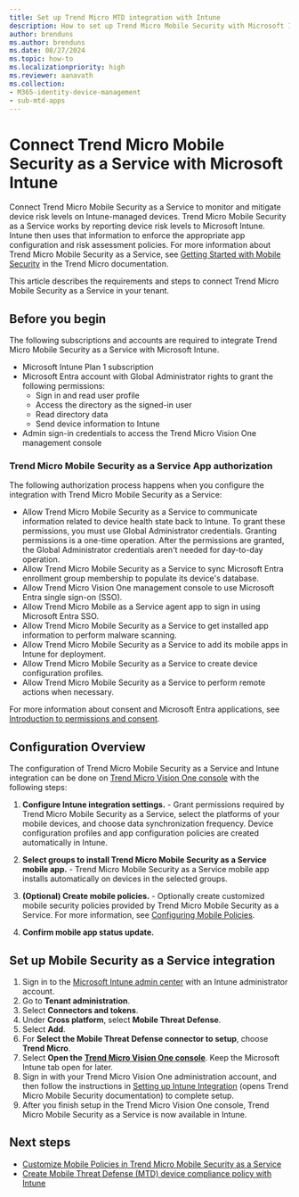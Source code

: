 ```yaml
---
title: Set up Trend Micro MTD integration with Intune
description: How to set up Trend Micro Mobile Security with Microsoft Intune to control mobile device access to your corporate resources
author: brenduns
ms.author: brenduns
ms.date: 08/27/2024
ms.topic: how-to
ms.localizationpriority: high
ms.reviewer: aanavath
ms.collection:
- M365-identity-device-management
- sub-mtd-apps
---
```


# Connect Trend Micro Mobile Security as a Service with Microsoft Intune

Connect Trend Micro Mobile Security as a Service to monitor and mitigate device risk levels on Intune-managed devices. Trend Micro Mobile Security as a Service works by reporting device risk levels to Microsoft Intune. Intune then uses that information to enforce the appropriate app configuration and risk assessment policies. For more information about Trend Micro Mobile Security as a Service, see [Getting Started with Mobile Security](https://docs.trendmicro.com/documentation/article/trend-vision-one-getting-started-mobile-security) in the Trend Micro documentation.

This article describes the requirements and steps to connect Trend Micro Mobile Security as a Service in your tenant.

## Before you begin

The following subscriptions and accounts are required to integrate Trend Micro Mobile Security as a Service with Microsoft Intune.

- Microsoft Intune Plan 1 subscription
- Microsoft Entra account with Global Administrator rights to grant the following permissions:
  - Sign in and read user profile
  - Access the directory as the signed-in user
  - Read directory data
  - Send device information to Intune
- Admin sign-in credentials to access the Trend Micro Vision One management console

### Trend Micro Mobile Security as a Service App authorization

The following authorization process happens when you configure the integration with Trend Micro Mobile Security as a Service:

- Allow Trend Micro Mobile Security as a Service to communicate information related to device health state back to Intune. To grant these permissions, you must use Global Administrator credentials. Granting permissions is a one-time operation. After the permissions are granted, the Global Administrator credentials aren't needed for day-to-day operation.
- Allow Trend Micro Mobile Security as a Service to sync Microsoft Entra enrollment group membership to populate its device's database.
- Allow Trend Micro Vision One management console to use Microsoft Entra single sign-on (SSO).
- Allow Trend Micro Mobile as a Service agent app to sign in using Microsoft Entra SSO.
- Allow Trend Micro Mobile Security as a Service to get installed app information to perform malware scanning.
- Allow Trend Micro Mobile Security as a Service to add its mobile apps in Intune for deployment.
- Allow Trend Micro Mobile Security as a Service to create device configuration profiles.
- Allow Trend Micro Mobile Security as a Service to perform remote actions when necessary.

For more information about consent and Microsoft Entra applications, see [Introduction to permissions and consent](/azure/active-directory/develop/v2-permissions-and-consent).

## Configuration Overview

The configuration of Trend Micro Mobile Security as a Service and Intune integration can be done on [Trend Micro Vision One console](https://portal.xdr.trendmicro.com/) with the following steps:

1. **Configure Intune integration settings.** - Grant permissions required by Trend Micro Mobile Security as a Service, select the platforms of your mobile devices, and choose data synchronization frequency. Device configuration profiles and app configuration policies are created automatically in Intune.

2. **Select groups to install Trend Micro Mobile Security as a Service mobile app.** - Trend Micro Mobile Security as a Service mobile app installs automatically on devices in the selected groups.

3. **(Optional) Create mobile policies.** - Optionally create customized mobile security policies provided by Trend Micro Mobile Security as a Service. For more information, see [Configuring Mobile Policies](https://docs.trendmicro.com/enterprise/trend-micro-xdr-help/configuringmobilepolicy).

4. **Confirm mobile app status update.**

## Set up Mobile Security as a Service integration

1. Sign in to the [Microsoft Intune admin center](https://go.microsoft.com/fwlink/?linkid=2109431) with an Intune administrator account.
2. Go to **Tenant administration**.
3. Select **Connectors and tokens**.
4. Under **Cross platform**, select **Mobile Threat Defense**.
5. Select **Add**.
6. For **Select the Mobile Threat Defense connector to setup**, choose **Trend Micro**.
7. Select **Open the** [**Trend Micro Vision One console**](https://portal.xdr.trendmicro.com/). Keep the Microsoft Intune tab open for later.
8. Sign in with your Trend Micro Vision One administration account, and then follow the instructions in [Setting up Intune Integration](https://docs.trendmicro.com/en-us/enterprise/trend-vision-one/mobile-security/getting-started-with_003.aspx) (opens Trend Micro Mobile Security documentation) to complete setup.
9. After you finish setup in the Trend Micro Vision One console, Trend Micro Mobile Security as a Service is now available in Intune.

## Next steps

- [Customize Mobile Policies in Trend Micro Mobile Security as a Service](https://docs.trendmicro.com/documentation/article/trend-vision-one-configuring-mobile-policies)
- [Create Mobile Threat Defense (MTD) device compliance policy with Intune](../protect/mtd-device-compliance-policy-create.md)
